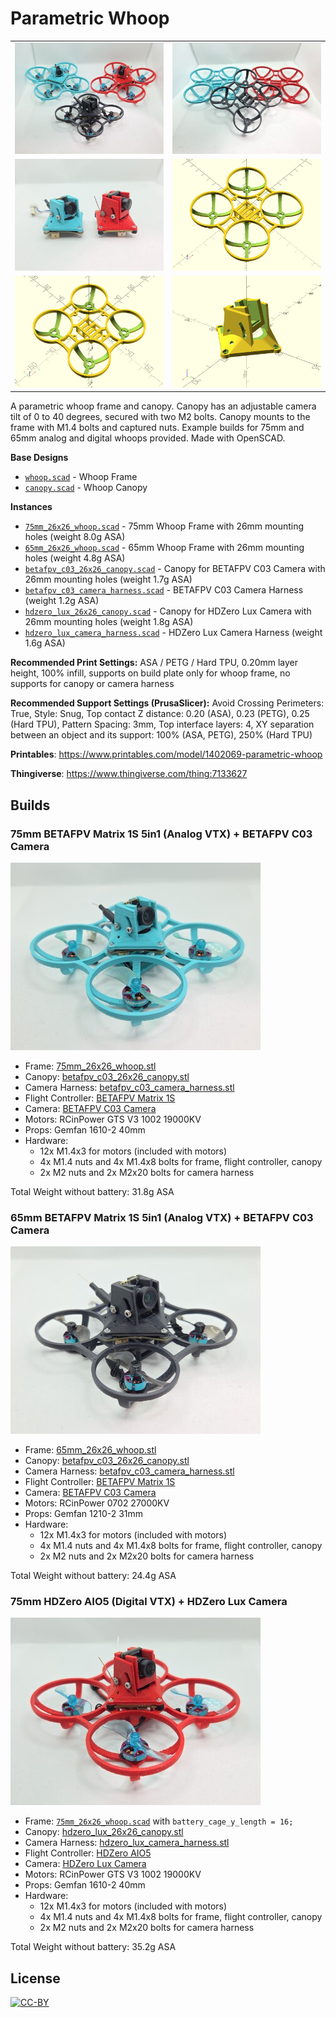 # Parametric Whoop

<table>
<tr>
<td><a href="images/photo1.jpg"><img src="images/photo1.thumb.jpg" alt="Photo 1"/></a></td>
<td><a href="images/photo2.jpg"><img src="images/photo2.thumb.jpg" alt="Photo 2"/></a></td>
</tr>
<tr>
<td><a href="images/photo3.jpg"><img src="images/photo3.thumb.jpg" alt="Photo 3"/></a></td>
<td><a href="images/rendering.whoop75.png"><img src="images/rendering.whoop75.thumb.png" alt="Whoop 75mm Rendering"/></a></td>
</tr>
<tr>
<td><a href="images/rendering.whoop65.png"><img src="images/rendering.whoop65.thumb.png" alt="Whoop 65mm Rendering"/></a></td>
<td><a href="images/rendering.canopy.png"><img src="images/rendering.canopy.thumb.png" alt="Canopy Rendering"/></a></td>
</tr>
</table>

A parametric whoop frame and canopy. Canopy has an adjustable camera tilt of 0 to 40 degrees, secured with two M2 bolts. Canopy mounts to the frame with M1.4 bolts and captured nuts. Example builds for 75mm and 65mm analog and digital whoops provided. Made with OpenSCAD.

**Base Designs**

* [`whoop.scad`](whoop.scad) - Whoop Frame
* [`canopy.scad`](canopy.scad) - Whoop Canopy

**Instances**

* [`75mm_26x26_whoop.scad`](75mm_26x26_whoop.scad) - 75mm Whoop Frame with 26mm mounting holes (weight 8.0g ASA)
* [`65mm_26x26_whoop.scad`](65mm_26x26_whoop.scad) - 65mm Whoop Frame with 26mm mounting holes (weight 4.8g ASA)
* [`betafpv_c03_26x26_canopy.scad`](betafpv_c03_26x26_canopy.scad) - Canopy for BETAFPV C03 Camera with 26mm mounting holes (weight 1.7g ASA)
* [`betafpv_c03_camera_harness.scad`](betafpv_c03_camera_harness.scad) - BETAFPV C03 Camera Harness (weight 1.2g ASA)
* [`hdzero_lux_26x26_canopy.scad`](hdzero_lux_26x26_canopy.scad) - Canopy for HDZero Lux Camera with 26mm mounting holes (weight 1.8g ASA)
* [`hdzero_lux_camera_harness.scad`](hdzero_lux_camera_harness.scad) - HDZero Lux Camera Harness (weight 1.6g ASA)

**Recommended Print Settings:** ASA / PETG / Hard TPU, 0.20mm layer height, 100% infill, supports on build plate only for whoop frame, no supports for canopy or camera harness

**Recommended Support Settings (PrusaSlicer):** Avoid Crossing Perimeters: True, Style: Snug, Top contact Z distance: 0.20 (ASA), 0.23 (PETG), 0.25 (Hard TPU), Pattern Spacing: 3mm, Top interface layers: 4, XY separation between an object and its support: 100% (ASA, PETG), 250% (Hard TPU)

**Printables**: https://www.printables.com/model/1402069-parametric-whoop

**Thingiverse**: https://www.thingiverse.com/thing:7133627

## Builds

### 75mm BETAFPV Matrix 1S 5in1 (Analog VTX) + BETAFPV C03 Camera

<a href="images/photo.75mm_betafpv_matrix_1s_whoop.jpg"><img src="images/photo.75mm_betafpv_matrix_1s_whoop.thumb.jpg" alt="75mm BETAFPV Matrix 1S Whoop"/></a>

* Frame: [75mm_26x26_whoop.stl](stl/75mm_26x26_whoop.stl)
* Canopy: [betafpv_c03_26x26_canopy.stl](stl/betafpv_c03_26x26_canopy.stl)
* Camera Harness: [betafpv_c03_camera_harness.stl](stl/betafpv_c03_camera_harness.stl)
* Flight Controller: [BETAFPV Matrix 1S](https://betafpv.com/collections/brushless-flight-controller/products/matrix-1s-brushless-flight-controller)
* Camera: [BETAFPV C03 Camera](https://betafpv.com/products/c03-fpv-micro-camera)
* Motors: RCinPower GTS V3 1002 19000KV
* Props: Gemfan 1610-2 40mm
* Hardware:
    * 12x M1.4x3 for motors (included with motors)
    * 4x M1.4 nuts and 4x M1.4x8 bolts for frame, flight controller, canopy
    * 2x M2 nuts and 2x M2x20 bolts for camera harness

Total Weight without battery: 31.8g ASA

### 65mm BETAFPV Matrix 1S 5in1 (Analog VTX) + BETAFPV C03 Camera

<a href="images/photo.65mm_betafpv_matrix_1s_whoop.jpg"><img src="images/photo.65mm_betafpv_matrix_1s_whoop.thumb.jpg" alt="65mm BETAFPV Matrix 1S Whoop"/></a>

* Frame: [65mm_26x26_whoop.stl](stl/65mm_26x26_whoop.stl)
* Canopy: [betafpv_c03_26x26_canopy.stl](stl/betafpv_c03_26x26_canopy.stl)
* Camera Harness: [betafpv_c03_camera_harness.stl](stl/betafpv_c03_camera_harness.stl)
* Flight Controller: [BETAFPV Matrix 1S](https://betafpv.com/collections/brushless-flight-controller/products/matrix-1s-brushless-flight-controller)
* Camera: [BETAFPV C03 Camera](https://betafpv.com/products/c03-fpv-micro-camera)
* Motors: RCinPower 0702 27000KV
* Props: Gemfan 1210-2 31mm
* Hardware:
    * 12x M1.4x3 for motors (included with motors)
    * 4x M1.4 nuts and 4x M1.4x8 bolts for frame, flight controller, canopy
    * 2x M2 nuts and 2x M2x20 bolts for camera harness

Total Weight without battery: 24.4g ASA

### 75mm HDZero AIO5 (Digital VTX) + HDZero Lux Camera

<a href="images/photo.75mm_hdzero_aio5_whoop.jpg"><img src="images/photo.75mm_hdzero_aio5_whoop.thumb.jpg" alt="75mm HDZero AIO5 Whoop"/></a>

* Frame: [`75mm_26x26_whoop.scad`](75mm_26x26_whoop.scad) with `battery_cage_y_length = 16;`
* Canopy: [hdzero_lux_26x26_canopy.stl](stl/hdzero_lux_26x26_canopy.stl)
* Camera Harness: [hdzero_lux_camera_harness.stl](stl/hdzero_lux_camera_harness.stl)
* Flight Controller: [HDZero AIO5](https://www.hd-zero.com/product-page/hdzero-aio5)
* Camera: [HDZero Lux Camera](https://www.hd-zero.com/product-page/hdzero-lux-camera)
* Motors: RCinPower GTS V3 1002 19000KV
* Props: Gemfan 1610-2 40mm
* Hardware:
    * 12x M1.4x3 for motors (included with motors)
    * 4x M1.4 nuts and 4x M1.4x8 bolts for frame, flight controller, canopy
    * 2x M2 nuts and 2x M2x20 bolts for camera harness

Total Weight without battery: 35.2g ASA

## License

[![CC-BY](https://i.creativecommons.org/l/by/4.0/80x15.png)](http://creativecommons.org/licenses/by/4.0/)
